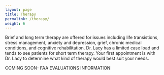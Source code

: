 ```yaml
---
layout: page
title: Therapy
permalink: /therapy/
weight: 6
---
```

Brief and long term therapy are offered for issues including life transistions, stress management, anxiety and depression, grief, chronic medical conditions, and cognitive rehabilitation. Dr. Lacy has a limited case load and tends to see patients for short term therapy.  Your first appointment is with Dr. Lacy to determine what kind of therapy would best suit your needs. 


 </p>
 
COMING SOON- FAA EVALUATIONS INFORMATION
